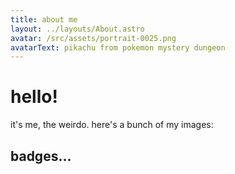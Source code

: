 ```yaml
---
title: about me
layout: ../layouts/About.astro
avatar: /src/assets/portrait-0025.png
avatarText: pikachu from pokemon mystery dungeon
---
```

# hello!

it's me, the weirdo. here's a bunch of my images:

## badges...

